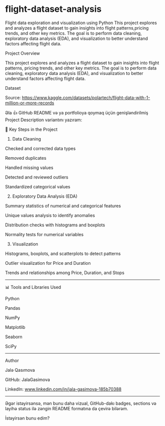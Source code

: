 # flight-dataset-analysis
Flight data exploration and visualization using Python
This project explores and analyzes a flight dataset to gain insights into flight patterns,pricing trends, and other key metrics. The goal is to perform data cleaning, exploratory data analysis (EDA), and visualization to better understand factors affecting flight data.

Project Overview

This project explores and analyzes a flight dataset to gain insights into flight patterns, pricing trends, and other key metrics. The goal is to perform data cleaning, exploratory data analysis (EDA), and visualization to better understand factors affecting flight data.

Dataset

Source: https://www.kaggle.com/datasets/polartech/flight-data-with-1-million-or-more-records

Əla 👍 GitHub README və ya portfolioya qoymaq üçün genişləndirilmiş Project Description variantını yazıram:



🔹 Key Steps in the Project

1. Data Cleaning

Checked and corrected data types

Removed duplicates

Handled missing values

Detected and reviewed outliers

Standardized categorical values



2. Exploratory Data Analysis (EDA)

Summary statistics of numerical and categorical features

Unique values analysis to identify anomalies

Distribution checks with histograms and boxplots

Normality tests for numerical variables



3. Visualization

Histograms, boxplots, and scatterplots to detect patterns

Outlier visualization for Price and Duration

Trends and relationships among Price, Duration, and Stops

---

📊 Tools and Libraries Used

Python

Pandas

NumPy

Matplotlib

Seaborn

SciPy

---

Author

Jalə Qasımova

GitHub: JalaGasimova

LinkedIn: www.linkedin.com/in/jala-gasimova-185b70388





---

Əgər istəyirsənsə, mən bunu daha vizual, GitHub-dakı badges, sections və layihə status ilə zəngin README formatına da çevirə bilərəm.

İstəyirsən bunu edim?
